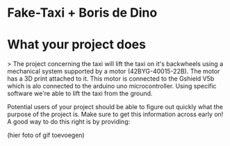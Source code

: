 # Fake-Taxi + Boris de Dino

<h1>What your project does</h1>>
The project concerning the taxi will lift the taxi on it's backwheels using a mechanical system supported by a motor (42BYG-40015-22B). The motor has a 3D print attached to it.
This motor is connected to the Gshield V5b which is alo connected to the arduino uno microcontroller. Using specific software we're able to lift the taxi from the ground.

Potential users of your project should be able to figure out quickly what the purpose of the project is. Make sure to get this information across early on! A good way to do this right is by providing:

(hier foto of gif toevoegen)
